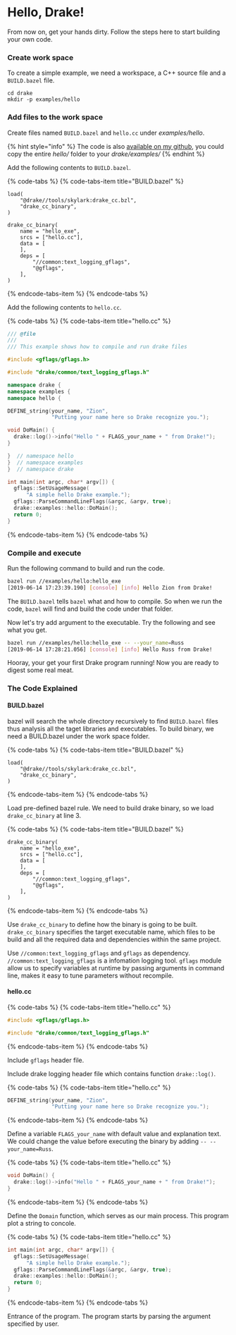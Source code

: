 # Hello, Drake!

From now on, get your hands dirty. Follow the steps here to start building your own code.

### Create work space

To create a simple example, we need a workspace, a C++ source file and a `BUILD.bazel` file.

```text
cd drake
mkdir -p examples/hello
```

### Add files to the work space

Create files named `BUILD.bazel` and `hello.cc` under _examples/hello_.

{% hint style="info" %}
The code is also [available on my github](https://github.com/guzhaoyuan/drake/tree/tutorial/examples/hello), you could copy the entire _hello/_ folder to your _drake/examples/_
{% endhint %}

Add the following contents to `BUILD.bazel`.

{% code-tabs %}
{% code-tabs-item title="BUILD.bazel" %}
```text
load(
    "@drake//tools/skylark:drake_cc.bzl",
    "drake_cc_binary",
)

drake_cc_binary(
    name = "hello_exe",
    srcs = ["hello.cc"],
    data = [
    ],
    deps = [
        "//common:text_logging_gflags",
        "@gflags",
    ],
)
```
{% endcode-tabs-item %}
{% endcode-tabs %}

Add the following contents to `hello.cc`.

{% code-tabs %}
{% code-tabs-item title="hello.cc" %}
```cpp
/// @file
///
/// This example shows how to compile and run drake files

#include <gflags/gflags.h>

#include "drake/common/text_logging_gflags.h"

namespace drake {
namespace examples {
namespace hello {

DEFINE_string(your_name, "Zion",
              "Putting your name here so Drake recognize you.");

void DoMain() {
  drake::log()->info("Hello " + FLAGS_your_name + " from Drake!");
}

}  // namespace hello
}  // namespace examples
}  // namespace drake

int main(int argc, char* argv[]) {
  gflags::SetUsageMessage(
      "A simple hello Drake example.");
  gflags::ParseCommandLineFlags(&argc, &argv, true);
  drake::examples::hello::DoMain();
  return 0;
}
```
{% endcode-tabs-item %}
{% endcode-tabs %}

### Compile and execute

Run the following command to build and run the code.

```bash
bazel run //examples/hello:hello_exe
[2019-06-14 17:23:39.190] [console] [info] Hello Zion from Drake!
```

The `BUILD.bazel` tells `bazel` what and how to compile. So when we run the code, `bazel` will find and build the code under that folder.

Now let's try add argument to the executable. Try the following and see what you get.

```bash
bazel run //examples/hello:hello_exe -- --your_name=Russ
[2019-06-14 17:28:21.056] [console] [info] Hello Russ from Drake!
```

Hooray, your get your first Drake program running! Now you are ready to digest some real meat.

### The Code Explained

#### BUILD.bazel

bazel will search the whole directory recursively to find `BUILD.bazel` files thus analysis all the taget libraries and executables. To build binary, we need a BUILD.bazel under the work space folder.

{% code-tabs %}
{% code-tabs-item title="BUILD.bazel" %}
```text
load(
    "@drake//tools/skylark:drake_cc.bzl",
    "drake_cc_binary",
)
```
{% endcode-tabs-item %}
{% endcode-tabs %}

Load pre-defined bazel rule. We need to build drake binary, so we load `drake_cc_binary` at line 3.

{% code-tabs %}
{% code-tabs-item title="BUILD.bazel" %}
```text
drake_cc_binary(
    name = "hello_exe",
    srcs = ["hello.cc"],
    data = [
    ],
    deps = [
        "//common:text_logging_gflags",
        "@gflags",
    ],
)
```
{% endcode-tabs-item %}
{% endcode-tabs %}

Use `drake_cc_binary` to define how the binary is going to be built.  `drake_cc_binary` specifies the target executable name, which files to be build and all the required data and dependencies within the same project.

Use `//common:text_logging_gflags` and `gflags` as dependency. `//common:text_logging_gflags` is a infomation logging tool. `gflags` module allow us to specify variables at runtime by passing arguments in command line, makes it easy to tune parameters without recompile.

#### hello.cc

{% code-tabs %}
{% code-tabs-item title="hello.cc" %}
```cpp
#include <gflags/gflags.h>

#include "drake/common/text_logging_gflags.h"
```
{% endcode-tabs-item %}
{% endcode-tabs %}

Include `gflags` header file. 

Include drake logging header file which contains function `drake::log()`.

{% code-tabs %}
{% code-tabs-item title="hello.cc" %}
```cpp
DEFINE_string(your_name, "Zion",
              "Putting your name here so Drake recognize you.");
```
{% endcode-tabs-item %}
{% endcode-tabs %}

Define a variable `FLAGS_your_name` with default value and explanation text. We could change the value before executing the binary by adding `-- --your_name=Russ`.

{% code-tabs %}
{% code-tabs-item title="hello.cc" %}
```cpp
void DoMain() {
  drake::log()->info("Hello " + FLAGS_your_name + " from Drake!");
}
```
{% endcode-tabs-item %}
{% endcode-tabs %}

Define the `Domain` function, which serves as our main process. This program plot a string to concole.

{% code-tabs %}
{% code-tabs-item title="hello.cc" %}
```cpp
int main(int argc, char* argv[]) {
  gflags::SetUsageMessage(
      "A simple hello Drake example.");
  gflags::ParseCommandLineFlags(&argc, &argv, true);
  drake::examples::hello::DoMain();
  return 0;
}
```
{% endcode-tabs-item %}
{% endcode-tabs %}

Entrance of the program. The program starts by parsing the argument specified by user.





